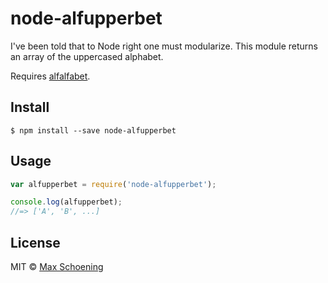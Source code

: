 # node-alfupperbet

I've been told that to Node right one must modularize. This module returns an
array of the uppercased alphabet.

Requires [alfalfabet](https://github.com/max/alfalfabet).

## Install

```
$ npm install --save node-alfupperbet
```

## Usage

```js
var alfupperbet = require('node-alfupperbet');

console.log(alfupperbet);
//=> ['A', 'B', ...]
```

## License

MIT © [Max Schoening](http://maximilian.io)
